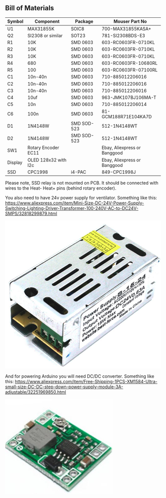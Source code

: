 ## Bill of Materials

Symbol | Component | Package | Mouser Part No
---- | ------------ | ------------ | ------------
U1 | MAX31855K | SOIC8 | 700-MAX31855KASA+
Q2 | SI2308 or similar | SOT23 | 781-SI2308BDS-E3
R1 |  10K | SMD 0603 | 603-RC0603FR-0710KL
R2 |  10K | SMD 0603 | 603-RC0603FR-0710KL
R3 |  10K | SMD 0603 | 603-RC0603FR-0710KL
R4 |  680 | SMD 0603 | 603-RC0603FR-10680RL
R5 |  100 | SMD 0603 | 603-RC0603FR-07100RL
C1 | 10n-40n | SMD 0603 | 710-885012206016
C2 | 10n-40n | SMD 0603 | 710-885012206016
C3 | 10n-40n | SMD 0603 | 710-885012206016
C4 | 10uf | SMD 0603 | 963-JMK107BJ106MA-T
C5 | 10n | SMD 0603 | 710-885012206014
C6 | 100n | SMD 0603 | 81-GCM188R71E104KA7D
D1 | 1N4148W | SMD SOD-523 | 512-1N4148WT
D2 | 1N4148W | SMD SOD-523 | 512-1N4148WT
SW1 | Rotary Encoder EC11 | | Ebay, Aliexpress or Banggood 
Display | OLED 128x32 with I2c | | Ebay, Aliexpress or Banggood 
SSD | CPC1998 | i4-PAC | 849-CPC1998J

Please note, SSD relay is not mounted on PCB. It should be connected with wires to the Heat- Heat+ pins (behind rotary encoder).

You also need to have 24v power supply for ventilator. Something like this: https://www.aliexpress.com/item/Mini-Size-DC-24V-Power-Supply-Switching-Lighting-Driver-Transformer-100-240V-AC-to-DC24V-SMPS/32818299879.html

![AC/DC 24V](Images/AC-DC_24V-0.63A.jpg)


And for powering Arduino you will need DC/DC converter. Something like this:
https://www.aliexpress.com/item/Free-Shipping-1PCS-XM1584-Ultra-small-size-DC-DC-step-down-power-supply-module-3A-adjustable/32251969850.html

![MP1584EN](Images/mp1584.jpg)
